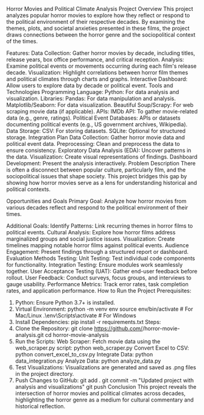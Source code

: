 Horror Movies and Political Climate Analysis
Project Overview
This project analyzes popular horror movies to explore how they reflect or respond to the political environment of their respective decades. By examining the themes, plots, and societal anxieties presented in these films, the project draws connections between the horror genre and the sociopolitical context of the times.

Features:
Data Collection: Gather horror movies by decade, including titles, release years, box office performance, and critical reception.
Analysis: Examine political events or movements occurring during each film's release decade.
Visualization: Highlight correlations between horror film themes and political climates through charts and graphs.
Interactive Dashboard: Allow users to explore data by decade or political event.
Tools and Technologies
Programming Language:
Python: For data analysis and visualization.
Libraries:
Pandas: For data manipulation and analysis.
Matplotlib/Seaborn: For data visualization.
Beautiful Soup/Scrapy: For web scraping movie data (if applicable).
APIs:
IMDb API: To gather movie-related data (e.g., genre, ratings).
Political Event Databases: APIs or datasets documenting political events (e.g., US government archives, Wikipedia).
Data Storage:
CSV: For storing datasets.
SQLite: Optional for structured storage.
Integration Plan
Data Collection: Gather horror movie data and political event data.
Preprocessing: Clean and preprocess the data to ensure consistency.
Exploratory Data Analysis (EDA): Uncover patterns in the data.
Visualization: Create visual representations of findings.
Dashboard Development: Present the analysis interactively.
Problem Description
There is often a disconnect between popular culture, particularly film, and the sociopolitical issues that shape society. This project bridges this gap by showing how horror movies serve as a lens for understanding historical and political contexts.

Opportunities and Goals
Primary Goal:
Analyze how horror movies from various decades reflect and respond to the political environment of their times.

Additional Goals:
Identify Patterns: Link recurring themes in horror films to political events.
Cultural Analysis: Explore how horror films address marginalized groups and social justice issues.
Visualization: Create timelines mapping notable horror films against political events.
Audience Engagement: Present findings through a structured report or dashboard.
Evaluation Methods
Testing:
Unit Testing: Test individual code components for functionality.
Integration Testing: Ensure modules work seamlessly together.
User Acceptance Testing (UAT): Gather end-user feedback before rollout.
User Feedback:
Conduct surveys, focus groups, and interviews to gauge usability.
Performance Metrics:
Track error rates, task completion rates, and application performance.
How to Run the Project
Prerequisites:
1. Python: Ensure Python 3.7+ is installed.
2. Virtual Environment:
python -m venv env
source env/bin/activate  # For Mac/Linux
.\env\Scripts\activate   # For Windows
3. Install Dependencies: 
pip install -r requirements.txt
Steps:
1. Clone the Repository:
git clone https://github.com/<your-repo>/horror-movie-analysis.git
cd horror-movie-analysis
2. Run the Scripts:
Web Scraper: Fetch movie data using the web_scraper.py script:
	python web_scraper.py
Convert Excel to CSV:
	python convert_excel_to_csv.py
Integrate Data:
	python data_integration.py
Analyze Data:
	python analyze_data.py
3. Test Visualizations: Visualizations are generated and saved as .png files in the project directory.
4. Push Changes to GitHub:
git add .
git commit -m "Updated project with analysis and visualizations"
git push
Conclusion
This project reveals the intersection of horror movies and political climates across decades, highlighting the horror genre as a medium for cultural commentary and historical reflection.



